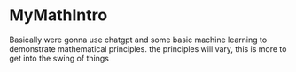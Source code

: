 # MyMathIntro
Basically were gonna use chatgpt and some basic machine learning to demonstrate mathematical principles. the principles will vary, this is more to get into the swing of things
